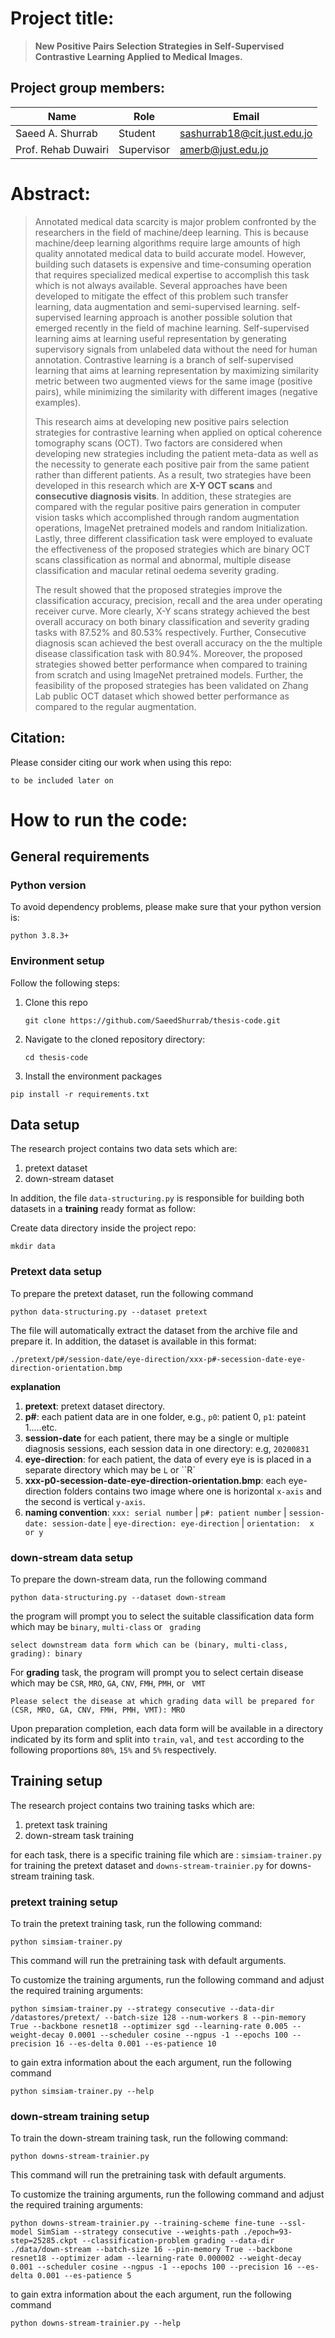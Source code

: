# Project title:

> **New Positive Pairs Selection Strategies in Self-Supervised Contrastive Learning Applied to Medical Images.**



## Project group members:

| Name                | Role       | Email                                                        |
| ------------------- | ---------- | ------------------------------------------------------------ |
| Saeed A. Shurrab    | Student    | [sashurrab18@cit.just.edu.jo](mailto:sashurrab18@cit.just.edu.jo) |
| Prof. Rehab Duwairi | Supervisor | [amerb@just.edu.jo](mailto:amerb@just.edu.jo)                |



# Abstract:

> Annotated medical data scarcity is major problem confronted by the researchers in the field of machine/deep learning. This is because machine/deep learning algorithms require large amounts of high quality annotated medical data to build accurate model. However, building such datasets is expensive and time-consuming operation that requires specialized medical expertise to accomplish this task which is not always available. Several approaches have been developed to mitigate the effect of this problem such transfer learning, data augmentation and semi-supervised learning. self-supervised learning approach is another possible solution that emerged recently in the field of machine learning. Self-supervised learning aims at learning useful representation by generating supervisory signals from unlabeled data without the need for human annotation. Contrastive learning is a branch of self-supervised learning that aims at learning representation by maximizing similarity metric between two augmented views for the same image (positive pairs), while minimizing the similarity with different images (negative examples). 
>
> This research aims at developing new positive pairs selection strategies for contrastive learning when applied on optical coherence tomography scans (OCT). Two factors are considered when developing new strategies including the patient meta-data as well as the necessity to generate each positive pair from the same patient rather than different patients. As a result, two strategies have been developed in this research which are **X-Y OCT scans** and **consecutive diagnosis visits**. In addition, these strategies are compared with the regular positive pairs generation in computer vision tasks which accomplished through random augmentation operations, ImageNet pretrained models and random Initialization. Lastly, three different classification task were employed to evaluate the effectiveness of the proposed strategies which are binary OCT scans classification as normal and abnormal, multiple disease classification and macular retinal oedema severity grading.
>
> The result showed that the proposed strategies improve the classification accuracy, precision, recall and the area under operating receiver curve. More clearly, X-Y scans strategy achieved the best overall accuracy on both binary classification and severity grading tasks with 87.52\% and 80.53\% respectively. Further, Consecutive diagnosis scan achieved the best overall accuracy on the the multiple disease classification task with 80.94\%. Moreover, the proposed strategies showed better performance when compared to training from scratch and using ImageNet pretrained models. Further, the feasibility of the proposed strategies has been validated on Zhang Lab public OCT dataset which showed better performance as compared to the regular augmentation.



## Citation:

Please consider citing our work when using this repo:

```
to be included later on
```



# How to run the code:

## General requirements

### Python version

To avoid dependency problems, please make sure that your python version is: 

```
python 3.8.3+
```

### Environment setup

Follow the following steps:

1. Clone this repo

   ```shell
   git clone https://github.com/SaeedShurrab/thesis-code.git
   ```

2. Navigate to the cloned repository directory:

   ```shell
   cd thesis-code
   ```

3.  Install the environment packages 

   ```
   pip install -r requirements.txt
   ```

   



## Data setup

The research project contains two data sets which are:

1. pretext dataset
2. down-stream dataset

In addition, the file ``data-structuring.py`` is responsible for building both datasets in a **training** ready format as follow:

Create data directory inside the project repo:

```shell
mkdir data
```

 

### Pretext data setup

To prepare the pretext dataset, run the following command

```shell
python data-structuring.py --dataset pretext
```

The file will automatically extract the dataset from the archive file and prepare it. In addition, the dataset is available in this format:

```
./pretext/p#/session-date/eye-direction/xxx-p#-secession-date-eye-direction-orientation.bmp
```

**explanation**

1. **pretext**: pretext dataset directory.
2. **p#**: each patient data are in one folder, e.g., ``p0``: patient 0, ``p1``: pateint 1.....etc.
3. **session-date** for each patient, there may be a single or multiple diagnosis sessions, each session data in one directory: e.g, ``20200831``
4. **eye-direction**: for each patient, the data of every eye is is placed in a separate directory which may be ``L`` or ``R`
5. **xxx-p0-secession-date-eye-direction-orientation.bmp**: each eye-direction folders contains two image where one is horizontal ``x-axis`` and the second is vertical ``y-axis``. 
6. **naming convention**: ``xxx: serial number`` | ``p#: patient number`` | ``session-date: session-date`` | ``eye-direction: eye-direction`` | ``orientation:  x or y`` 



### down-stream data setup

To prepare the down-stream data, run the following command

```shell
python data-structuring.py --dataset down-stream
```

the program will prompt you to select the suitable classification data form which may be ``binary``, ``multi-class`` or `` grading``

```shell
select downstream data form which can be (binary, multi-class, grading): binary
```

For **grading** task, the program will prompt you to select certain disease which may be ``CSR``, ``MRO``,  ``GA``, ``CNV``, ``FMH``, ``PMH``, or `` VMT`` 

```shell
Please select the disease at which grading data will be prepared for (CSR, MRO, GA, CNV, FMH, PMH, VMT): MRO
```

Upon preparation completion, each data form will be available in a directory indicated by its form and split into ``train``, ``val``, and ``test`` according to the following proportions ``80%``, ``15%`` and ``5%`` respectively.



## Training setup

The research project contains two training tasks which are:

1. pretext task training
2. down-stream task training

for each task, there is a specific training file which are : ``simsiam-trainer.py``  for training the pretext dataset and ``downs-stream-trainier.py`` for downs-stream training task.



### pretext training setup

To train the pretext training task, run the following command:

```shell
python simsiam-trainer.py
```

This command will run the pretraining task with default arguments.



To customize the training arguments, run the following command and adjust the required training arguments:

```shell
python simsiam-trainer.py --strategy consecutive --data-dir /datastores/pretext/ --batch-size 128 --num-workers 8 --pin-memory True --backbone resnet18 --optimizer sgd --learning-rate 0.005 --weight-decay 0.0001 --scheduler cosine --ngpus -1 --epochs 100 --precision 16 --es-delta 0.001 --es-patience 10
```



to gain extra information about the each argument, run the following command

```shell
python simsiam-trainer.py --help
```



### down-stream training setup

To train the down-stream training task, run the following command:

```shell
python downs-stream-trainier.py
```

This command will run the pretraining task with default arguments.



To customize the training arguments, run the following command and adjust the required training arguments:

```shell
python downs-stream-trainier.py --training-scheme fine-tune --ssl-model SimSiam --strategy consecutive --weights-path ./epoch=93-step=25285.ckpt --classification-problem grading --data-dir ./data/down-stream --batch-size 16 --pin-memory True --backbone resnet18 --optimizer adam --learning-rate 0.000002 --weight-decay 0.001 --scheduler cosine --ngpus -1 --epochs 100 --precision 16 --es-delta 0.001 --es-patience 5
```



to gain extra information about the each argument, run the following command

```shell
python downs-stream-trainier.py --help
```



